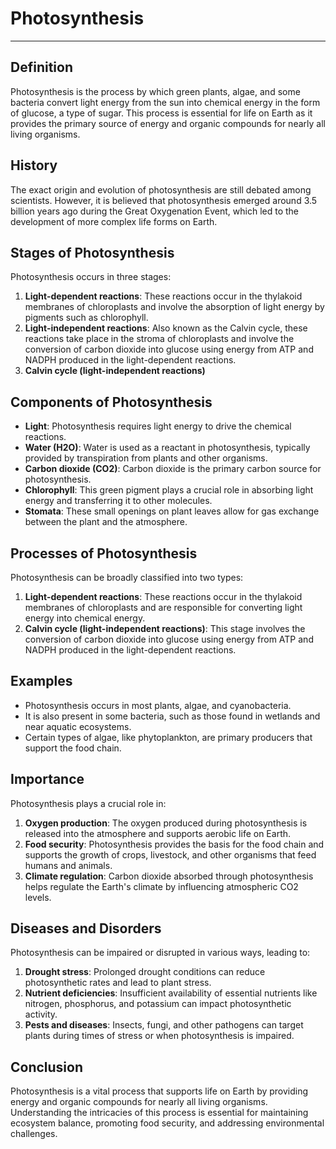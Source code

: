 # Photosynthesis
***

## Definition

Photosynthesis is the process by which green plants, algae, and some bacteria convert light energy from the sun into chemical energy in the form of glucose, a type of sugar. This process is essential for life on Earth as it provides the primary source of energy and organic compounds for nearly all living organisms.

## History

The exact origin and evolution of photosynthesis are still debated among scientists. However, it is believed that photosynthesis emerged around 3.5 billion years ago during the Great Oxygenation Event, which led to the development of more complex life forms on Earth.

## Stages of Photosynthesis

Photosynthesis occurs in three stages:

1. **Light-dependent reactions**: These reactions occur in the thylakoid membranes of chloroplasts and involve the absorption of light energy by pigments such as chlorophyll.
2. **Light-independent reactions**: Also known as the Calvin cycle, these reactions take place in the stroma of chloroplasts and involve the conversion of carbon dioxide into glucose using energy from ATP and NADPH produced in the light-dependent reactions.
3. **Calvin cycle (light-independent reactions)**

## Components of Photosynthesis

* **Light**: Photosynthesis requires light energy to drive the chemical reactions.
* **Water (H2O)**: Water is used as a reactant in photosynthesis, typically provided by transpiration from plants and other organisms.
* **Carbon dioxide (CO2)**: Carbon dioxide is the primary carbon source for photosynthesis.
* **Chlorophyll**: This green pigment plays a crucial role in absorbing light energy and transferring it to other molecules.
* **Stomata**: These small openings on plant leaves allow for gas exchange between the plant and the atmosphere.

## Processes of Photosynthesis

Photosynthesis can be broadly classified into two types:

1. **Light-dependent reactions**: These reactions occur in the thylakoid membranes of chloroplasts and are responsible for converting light energy into chemical energy.
2. **Calvin cycle (light-independent reactions)**: This stage involves the conversion of carbon dioxide into glucose using energy from ATP and NADPH produced in the light-dependent reactions.

## Examples

* Photosynthesis occurs in most plants, algae, and cyanobacteria.
* It is also present in some bacteria, such as those found in wetlands and near aquatic ecosystems.
* Certain types of algae, like phytoplankton, are primary producers that support the food chain.

## Importance

Photosynthesis plays a crucial role in:

1. **Oxygen production**: The oxygen produced during photosynthesis is released into the atmosphere and supports aerobic life on Earth.
2. **Food security**: Photosynthesis provides the basis for the food chain and supports the growth of crops, livestock, and other organisms that feed humans and animals.
3. **Climate regulation**: Carbon dioxide absorbed through photosynthesis helps regulate the Earth's climate by influencing atmospheric CO2 levels.

## Diseases and Disorders

Photosynthesis can be impaired or disrupted in various ways, leading to:

1. **Drought stress**: Prolonged drought conditions can reduce photosynthetic rates and lead to plant stress.
2. **Nutrient deficiencies**: Insufficient availability of essential nutrients like nitrogen, phosphorus, and potassium can impact photosynthetic activity.
3. **Pests and diseases**: Insects, fungi, and other pathogens can target plants during times of stress or when photosynthesis is impaired.

## Conclusion

Photosynthesis is a vital process that supports life on Earth by providing energy and organic compounds for nearly all living organisms. Understanding the intricacies of this process is essential for maintaining ecosystem balance, promoting food security, and addressing environmental challenges.
